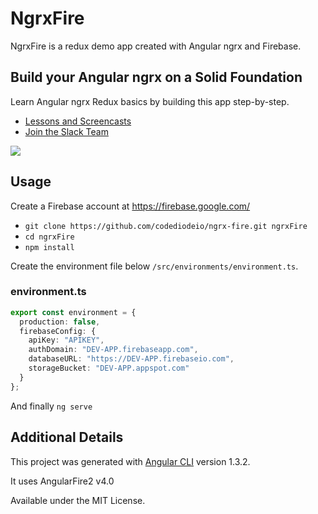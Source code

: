 # NgrxFire

NgrxFire is a redux demo app created with Angular ngrx and Firebase.

## Build your Angular ngrx on a Solid Foundation

Learn Angular ngrx Redux basics by building this app step-by-step.

- [Lessons and Screencasts](https://angularfirebase.com)
- [Join the Slack Team](https://join.slack.com/angularfirebase/shared_invite/MjA2NTgxMTI0MTk2LTE0OTg4NTQ4MDAtMjhhZDIzMjc0Mg)

![](https://firebasestorage.googleapis.com/v0/b/firestarter-96e46.appspot.com/o/assets%2Fngrx-fire-demo.gif?alt=media&token=9e989b08-61d9-489e-87cd-5fe376fe97f8)

## Usage

Create a Firebase account at https://firebase.google.com/

- `git clone https://github.com/codediodeio/ngrx-fire.git ngrxFire`
- `cd ngrxFire`
- `npm install`

Create the environment file below `/src/environments/environment.ts`.

### environment.ts
```typescript
export const environment = {
  production: false,
  firebaseConfig: {
    apiKey: "APIKEY",
    authDomain: "DEV-APP.firebaseapp.com",
    databaseURL: "https://DEV-APP.firebaseio.com",
    storageBucket: "DEV-APP.appspot.com"
  }
};
```

And finally `ng serve`


## Additional Details

This project was generated with [Angular CLI](https://github.com/angular/angular-cli) version 1.3.2.

It uses AngularFire2 v4.0

Available under the MIT License.
